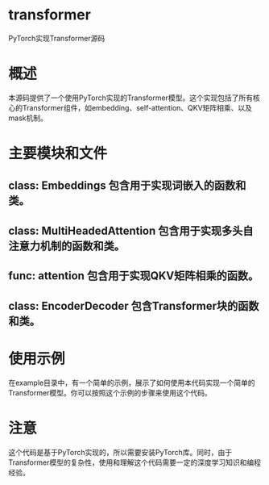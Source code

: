 # transformer
PyTorch实现Transformer源码

# 概述

本源码提供了一个使用PyTorch实现的Transformer模型。这个实现包括了所有核心的Transformer组件，如embedding、self-attention、QKV矩阵相乘、以及mask机制。

# 主要模块和文件

## class: Embeddings 包含用于实现词嵌入的函数和类。

## class: MultiHeadedAttention 包含用于实现多头自注意力机制的函数和类。

## func: attention 包含用于实现QKV矩阵相乘的函数。

## class: EncoderDecoder 包含Transformer块的函数和类。

# 使用示例

在example目录中，有一个简单的示例，展示了如何使用本代码实现一个简单的Transformer模型。你可以按照这个示例的步骤来使用这个代码。

# 注意

这个代码是基于PyTorch实现的，所以需要安装PyTorch库。同时，由于Transformer模型的复杂性，使用和理解这个代码需要一定的深度学习知识和编程经验。


